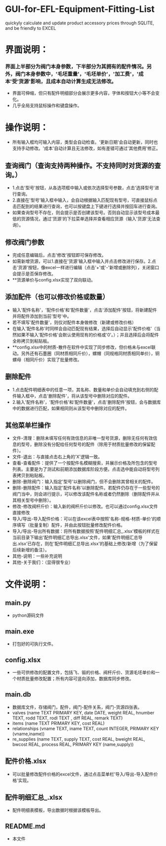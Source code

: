 # GUI-for-EFL-Equipment-Fitting-List
quickyly calculate and update product accessory prices through SQLITE, and be friendly to EXCEL

# 界面说明：
### 界面上半部分为阀门本身参数，下半部分为其拥有的配件情况。另外，阀门本身参数中，'毛坯重量'，'毛坯单价'，'加工费'，'成本'受'货源'影响，且成本自动计算生成无法修改。
  - 界面可伸缩，但只有配件明细部分会展示更多内容，字体和按钮大小等不会变化。
  - 几乎全局支持鼠标操作和键盘操作。

# 操作说明：
  - 所有输入框均可输入内容，类型会自动检查。'更新日期'会自动更新，同时也支持手动修改。'成本'自动计算且无法修改，如有差错可通过'其他费用'修正。
## 查询阀门（查询支持两种操作。不支持同时对货源的查询。）
  - 1.点击'型号'按钮，从各选项框中输入或依次选择型号参数，点击'选择型号'进行查询。
  - 2.直接在'型号'输入框中输入，会自动根据输入匹配现有型号，可直接鼠标点击匹配到的结果进行查询，也可以按键盘上下键进行选择并按回车进行查询。
  - 如果查询型号不存在，则会提示是否创建该型号。否则自动显示该型号成本最低的货源情况，通过'货源'的下拉菜单选择并查看相应货源（输入'货源'无法查询）。
## 修改阀门参数
  - 完成任意编辑后，点击'修改'按钮即可保存修改。
  - 如需新增货源，可以1.直接在'货源'输入框中输入并点击修改进行保存。2.点击'货源'按钮，像excel一样进行编辑（点击'+'或'-'新增或删除列），关闭窗口会提示是否保存修改。
  - **货源单价与config.xlsx实现了双向联动。
## 添加配件（也可以修改价格或数量）
  - 输入'配件名称'，'配件价格'和'配件数量'，点击'添加配件'按钮，将新建配件并将配件添加到当前'型号'中。
  - 若不填写'配件数量'，则仅对配件本身做修改（新建或修改价格）
  - 在输入'配件名称'时同样会自动匹配现有结果，选择后自动显示'配件价格'（当然如果不输入'配件价格'会默认使用现有的价格或'0'。）；并且选择后会将配件全称拷贝到粘贴板。
  - **config.xlsx中的材质-散件在软件中实现了同步修改，但价格未与excel联动。另外还有石墨圈（同材质相同斤价），螺帽（同规格同材质相同单价），铜螺母（相同斤价）实现了批量修改。
## 删除配件
  - 1.点击配件明细表中的任意一项，其名称、数量和单价会自动填充到右侧的配件输入框中，点击'删除配件'，将从该型号中删除对应的配件。
  - 2.输入'配件名称'，'配件价格'和'配件数量'，点击'删除配件'按钮，会与数据库中的数据进行匹配，如果相同则从该型号中删除对应的配件。
## 其他菜单栏操作
  - 文件-清理：删除未填写任何有效信息的非唯一型号货源，删除无任何有效信息的型号，删除没有分配给任何型号的配件（除用于材质批量修改的保留配件）。
  - 文件-退出：与直接点击右上角的'X'逻辑一致。
  - 查看-查看配件：提供了一个按配件名模糊搜索，并展示价格及所包含的型号列表。主要是为了测试和前期添加数据库阶段方便。点击选中能自动将型号列表拷贝到粘贴板。
  - 删除-删除阀门：输入指定'型号'以删除阀门，但不会删除其曾相关的配件。
  - 删除-删除配件：输入指定'配件名称'以删除配件。若配件仍存在于一些型号的阀门当中，则会进行提示，可以修改该配件名称或者仍然删除（删除配件并从其相关型号中删除）。
  - 修改-修改阀杆斤价：输入新的阀杆斤价以修改。也可以通过config.xlsx文件直接修改
  - 导入/导出-导入配件价格：可以在该excel表中按照'名称-规格-材质-单价'的顺序填写（批量复制）配件，并由此按钮批量修改配件价格。
  - 导入/导出-导出所有数据：将所有数据按照'配件明细汇总_.xlsx'模板的样式在当前目录下输出'配件明细汇总导出.xlsx'文件，如果'配件明细汇总导出.xlsx'已存在，则在'配件明细汇总导出.xlsx'的基础上修改/新增（为了保留后续新增的备注）。
  - 其他-说明：一些补充说明
  - 其他-关于我们：（显得很专业）

# 文件说明：
## main.py
  - python源码文件
## main.exe
  - 打包好的可执行文件。
## config.xlsx
  - 一些可供修改的配置文件，包括飞、锻的价格、阀杆斤价、货源毛坯单价和一个材质批量修改配置；所有内容可竖向添加，数据库同步修改。
## main.db
  - 数据库文件，存储阀门，配件，阀门-配件关系，阀门-货源四张表。
  - valves (name TEXT PRIMARY KEY, date DATE, weight REAL, hnumber TEXT, rodd TEXT, rodl TEXT , diff REAL, remark TEXT)
  - items (name TEXT PRIMARY KEY, cost REAL)
  - relationships (vname TEXT, iname TEXT, count INTEGER, PRIMARY KEY (vname,iname))
  - re_supplies (name TEXT, supply TEXT, cost REAL, bweight REAL, bwcost REAL, process REAL, PRIMARY KEY (name,supply))
## 配件价格.xlsx
  - 可以批量修改配件价格的excel文件，通过点击菜单栏'导入/导出-导入配件价格'实现。
## 配件明细汇总_.xlsx
  - 配件明细表模板，导出数据时根据该模板导出。
## README.md
  - 本文件
